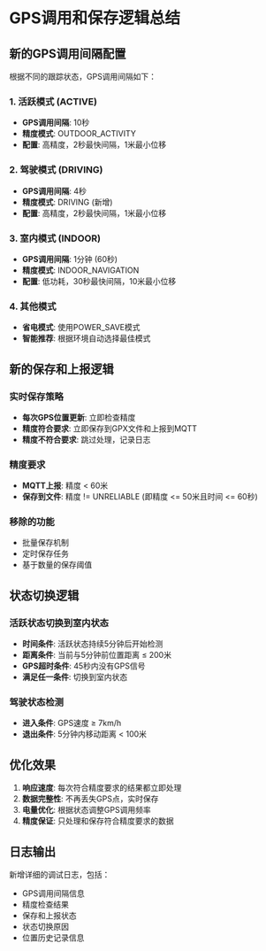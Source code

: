 # GPS调用和保存逻辑总结

## 新的GPS调用间隔配置

根据不同的跟踪状态，GPS调用间隔如下：

### 1. 活跃模式 (ACTIVE)
- **GPS调用间隔**: 10秒
- **精度模式**: OUTDOOR_ACTIVITY
- **配置**: 高精度，2秒最快间隔，1米最小位移

### 2. 驾驶模式 (DRIVING)  
- **GPS调用间隔**: 4秒
- **精度模式**: DRIVING (新增)
- **配置**: 高精度，2秒最快间隔，1米最小位移

### 3. 室内模式 (INDOOR)
- **GPS调用间隔**: 1分钟 (60秒)
- **精度模式**: INDOOR_NAVIGATION
- **配置**: 低功耗，30秒最快间隔，10米最小位移

### 4. 其他模式
- **省电模式**: 使用POWER_SAVE模式
- **智能推荐**: 根据环境自动选择最佳模式

## 新的保存和上报逻辑

### 实时保存策略
- **每次GPS位置更新**: 立即检查精度
- **精度符合要求**: 立即保存到GPX文件和上报到MQTT
- **精度不符合要求**: 跳过处理，记录日志

### 精度要求
- **MQTT上报**: 精度 < 60米
- **保存到文件**: 精度 != UNRELIABLE (即精度 <= 50米且时间 <= 60秒)

### 移除的功能
- 批量保存机制
- 定时保存任务
- 基于数量的保存阈值

## 状态切换逻辑

### 活跃状态切换到室内状态
- **时间条件**: 活跃状态持续5分钟后开始检测
- **距离条件**: 当前与5分钟前位置距离 ≤ 200米
- **GPS超时条件**: 45秒内没有GPS信号
- **满足任一条件**: 切换到室内状态

### 驾驶状态检测
- **进入条件**: GPS速度 ≥ 7km/h
- **退出条件**: 5分钟内移动距离 < 100米

## 优化效果

1. **响应速度**: 每次符合精度要求的结果都立即处理
2. **数据完整性**: 不再丢失GPS点，实时保存
3. **电量优化**: 根据状态调整GPS调用频率
4. **精度保证**: 只处理和保存符合精度要求的数据

## 日志输出

新增详细的调试日志，包括：
- GPS调用间隔信息
- 精度检查结果
- 保存和上报状态
- 状态切换原因
- 位置历史记录信息
